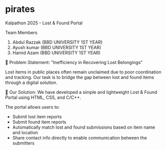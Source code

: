 # pirates
Kalpathon 2025 - Lost & Found Portal

Team Members 
1. Abdul Razzak (BBD UNIVERSITY 1ST YEAR)
2. Ayush kumar  (BBD UNIVERSITY 1ST YEAR)
3. Hamid Azam   (BBD UNIVERSITY 1ST YEAR)

🔹 Problem Statement:
"Inefficiency in Recovering Lost Belongings"

Lost items in public places often remain unclaimed due to poor coordination and tracking. Our task is to bridge the gap between lost and found items through a digital solution.

🔹 Our Solution:
We have developed a simple and lightweight Lost & Found Portal using HTML, CSS, and C/C++. 

The portal allows users to:
- Submit lost item reports
- Submit found item reports
- Automatically match lost and found submissions based on item name and location
- Share contact info directly to enable communication between the submitters